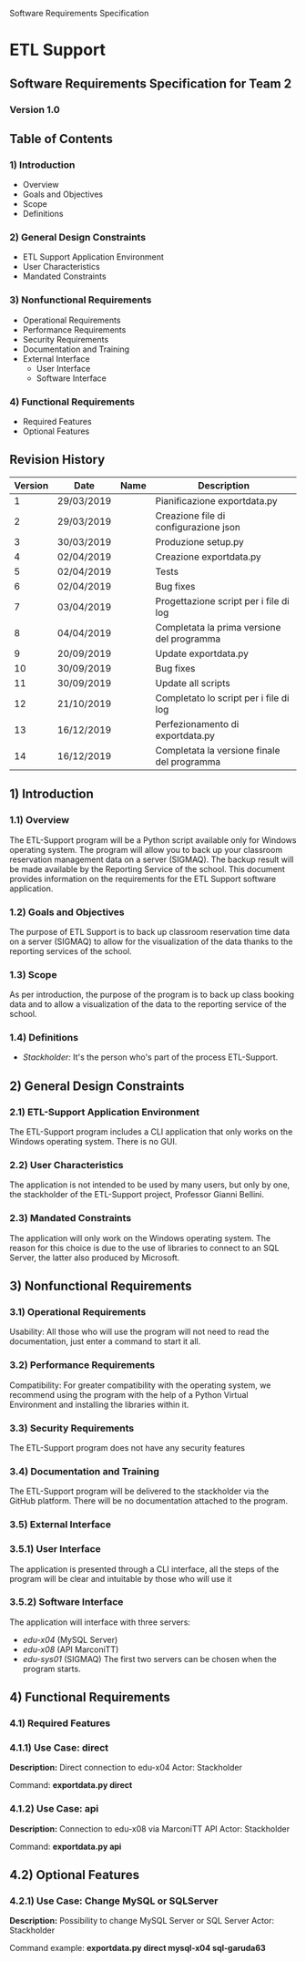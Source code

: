 Software Requirements Specification

# ETL Support

## Software Requirements Specification for Team 2
### Version 1.0

## Table of Contents
### 1) Introduction
- Overview
- Goals and Objectives
- Scope
- Definitions

### 2) General Design Constraints
- ETL Support Application Environment
- User Characteristics
- Mandated Constraints

### 3) Nonfunctional Requirements
- Operational Requirements
- Performance Requirements
- Security Requirements
- Documentation and Training
- External Interface
    - User Interface
    - Software Interface

### 4) Functional Requirements
- Required Features
- Optional Features

## Revision History
|Version    |Date       |Name   |Description                                |
|-----------|-----------|-------|-------------------------------------------|
|1          |29/03/2019 |       |Pianificazione exportdata.py               |  
|2          |29/03/2019 |       |Creazione file di configurazione json      |  
|3          |30/03/2019 |       |Produzione setup.py                        |  
|4          |02/04/2019 |       |Creazione exportdata.py                    |  
|5          |02/04/2019 |       |Tests                                      |  
|6          |02/04/2019 |       |Bug fixes                                  |  
|7          |03/04/2019 |       |Progettazione script per i file di log     |  
|8          |04/04/2019 |       |Completata la prima versione del programma |  
|9          |20/09/2019 |       |Update exportdata.py                       |  
|10         |30/09/2019 |       |Bug fixes                                  |  
|11         |30/09/2019 |       |Update all scripts                         |  
|12         |21/10/2019 |       |Completato lo script per i file di log     |  
|13         |16/12/2019 |       |Perfezionamento di exportdata.py           |  
|14         |16/12/2019 |       |Completata la versione finale del programma|

## 1) Introduction

### 1.1) Overview
The ETL-Support program will be a Python script available only for Windows operating system. The program will allow you to back up your classroom reservation management data on a server (SIGMAQ). The backup result will be made available by the Reporting Service of the school.
This document provides information on the requirements for the ETL Support software application.

### 1.2) Goals and Objectives
The purpose of ETL Support is to back up classroom reservation time data on a server (SIGMAQ) to allow for the visualization of the data thanks to the reporting services of the school.

### 1.3) Scope
As per introduction, the purpose of the program is to back up class booking data and to allow a visualization of the data to the reporting service of the school.

### 1.4) Definitions
- *Stackholder:* It's the person who's part of the process ETL-Support.

## 2) General Design Constraints 

### 2.1) ETL-Support Application Environment
The ETL-Support program includes a CLI application that only works on the Windows operating system. There is no GUI.

### 2.2) User Characteristics
The application is not intended to be used by many users, but only by one, the stackholder of the ETL-Support project, Professor Gianni Bellini.

### 2.3) Mandated Constraints
The application will only work on the Windows operating system. The reason for this choice is due to the use of libraries to connect to an SQL Server, the latter also produced by Microsoft.

## 3) Nonfunctional Requirements

### 3.1) Operational Requirements
Usability: All those who will use the program will not need to read the documentation, just enter a command to start it all.

### 3.2) Performance Requirements
Compatibility: For greater compatibility with the operating system, we recommend using the program with the help of a Python Virtual Environment and installing the libraries within it.

### 3.3) Security Requirements
The ETL-Support program does not have any security features

### 3.4) Documentation and Training
The ETL-Support program will be delivered to the stackholder via the GitHub platform. There will be no documentation attached to the program.

### 3.5) External Interface

### 3.5.1) User Interface 
The application is presented through a CLI interface, all the steps of the program will be clear and intuitable by those who will use it

### 3.5.2) Software Interface
The application will interface with three servers:
- *edu-x04* (MySQL Server)
- *edu-x08* (API MarconiTT)
- *edu-sys01* (SIGMAQ)
The first two servers can be chosen when the program starts.

## 4) Functional Requirements

### 4.1) Required Features

### 4.1.1) Use Case: direct
**Description:** Direct connection to edu-x04
Actor: Stackholder

Command: **exportdata.py direct**

### 4.1.2) Use Case: api
**Description:** Connection to edu-x08 via MarconiTT API
Actor: Stackholder

Command: **exportdata.py api**

## 4.2) Optional Features

### 4.2.1) Use Case: Change MySQL or SQLServer
**Description:** Possibility to change MySQL Server or SQL Server
Actor: Stackholder

Command example: **exportdata.py direct mysql-x04 sql-garuda63**